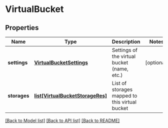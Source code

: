 # VirtualBucket

## Properties
Name | Type | Description | Notes
------------ | ------------- | ------------- | -------------
**settings** | [**VirtualBucketSettings**](VirtualBucketSettings.md) | Settings of the virtual bucket (name, etc.) | [optional] 
**storages** | [**list[VirtualBucketStorageRes]**](VirtualBucketStorageRes.md) | List of storages mapped to this virtual bucket | 

[[Back to Model list]](../README.md#documentation-for-models) [[Back to API list]](../README.md#documentation-for-api-endpoints) [[Back to README]](../README.md)


